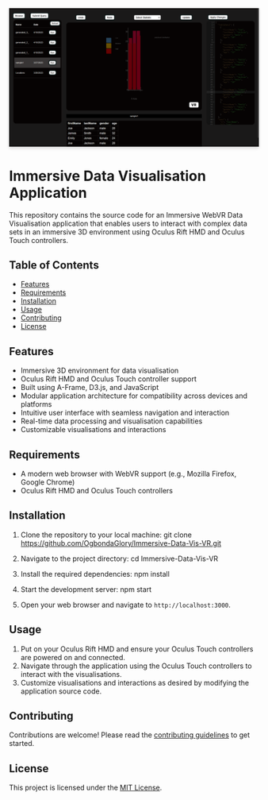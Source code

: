 <img src="./screenshots/figure1XR.png" alt="Immersive Data Visualisation Screenshot" title="Screenshot of the Immersive Data Visualisation Application" style="box-shadow: 0 4px 6px rgba(0, 0, 0, 0.1), 0 1px 3px rgba(0, 0, 0, 0.08);">

# Immersive Data Visualisation Application

This repository contains the source code for an Immersive WebVR Data Visualisation application that enables users to interact with complex data sets in an immersive 3D environment using Oculus Rift HMD and Oculus Touch controllers.

## Table of Contents

- [Features](#features)
- [Requirements](#requirements)
- [Installation](#installation)
- [Usage](#usage)
- [Contributing](#contributing)
- [License](#license)

## Features

- Immersive 3D environment for data visualisation
- Oculus Rift HMD and Oculus Touch controller support
- Built using A-Frame, D3.js, and JavaScript
- Modular application architecture for compatibility across devices and platforms
- Intuitive user interface with seamless navigation and interaction
- Real-time data processing and visualisation capabilities
- Customizable visualisations and interactions

## Requirements

- A modern web browser with WebVR support (e.g., Mozilla Firefox, Google Chrome)
- Oculus Rift HMD and Oculus Touch controllers

## Installation

1. Clone the repository to your local machine: git clone https://github.com/OgbondaGlory/Immersive-Data-Vis-VR.git
2. Navigate to the project directory: cd Immersive-Data-Vis-VR
3. Install the required dependencies: npm install
4. Start the development server: npm start

5. Open your web browser and navigate to `http://localhost:3000`.

## Usage

1. Put on your Oculus Rift HMD and ensure your Oculus Touch controllers are powered on and connected.
2. Navigate through the application using the Oculus Touch controllers to interact with the visualisations.
3. Customize visualisations and interactions as desired by modifying the application source code.

## Contributing

Contributions are welcome! Please read the [contributing guidelines](CONTRIBUTING.md) to get started.

## License

This project is licensed under the [MIT License](LICENSE.md).






